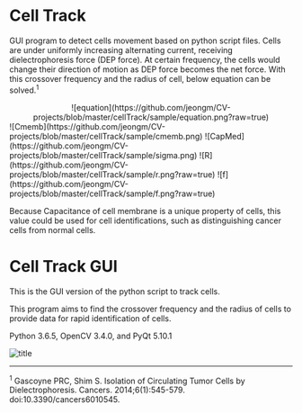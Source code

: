 # Cell Track
GUI program to detect cells movement based on python script files.
Cells are under uniformly increasing alternating current, receiving dielectrophoresis force (DEP force).
At certain frequency, the cells would change their direction of motion as DEP force becomes the net force.
With this crossover frequency and the radius of cell, below equation can be solved.<sup>1</sup>
<center>![equation](https://github.com/jeongm/CV-projects/blob/master/cellTrack/sample/equation.png?raw=true)</center>
![Cmemb](https://github.com/jeongm/CV-projects/blob/master/cellTrack/sample/cmemb.png)
![CapMed](https://github.com/jeongm/CV-projects/blob/master/cellTrack/sample/sigma.png)
![R](https://github.com/jeongm/CV-projects/blob/master/cellTrack/sample/r.png?raw=true)
![f](https://github.com/jeongm/CV-projects/blob/master/cellTrack/sample/f.png?raw=true)

Because Capacitance of cell membrane is a unique property of cells, this value could be used for cell identifications, such as distinguishing cancer cells from normal cells.


# Cell Track GUI
This is the GUI version of the python script to track cells.

This program aims to find the crossover frequency and the radius of cells to provide data for rapid identification of cells.

Python 3.6.5, OpenCV 3.4.0, and PyQt 5.10.1

![title](https://raw.githubusercontent.com/jeongm/CV-projects/master/cellTrack/sample/GUI_sample.jpg)

---
<sup>1</sup> Gascoyne PRC, Shim S. Isolation of Circulating Tumor Cells by Dielectrophoresis. Cancers. 2014;6(1):545-579. doi:10.3390/cancers6010545.
